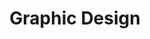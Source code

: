 ---
title: "Graphic Design"
institution: Zetech University
image: "/images/education/zetech.jpeg"
dateCompleted: "2014-08-01"
---